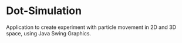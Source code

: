 # Dot-Simulation
Application to create experiment with particle movement in 2D and 3D space, using Java Swing Graphics.
